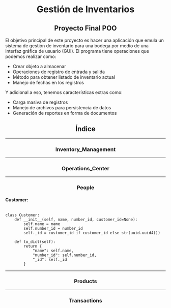 <h1 align="center"> Gestión de Inventarios </h1>

<h2 align="center"> Proyecto Final POO </h2>

El objetivo principal de este proyecto es hacer una aplicación que emula un sistema de gestión de inventario para una bodega por medio de una interfaz gráfica de usuario (GUI).
El programa tiene operaciones que podemos realizar como:
  - Crear objeto a almacenar 
  - Operaciones de registro de entrada y salida
  - Método para obtener listado de inventario actual
  - Manejo de fechas en los registros

Y adicional a eso, tenemos características extras como:
  + Carga masiva de registros
  + Manejo de archivos para persistencia de datos
  + Generación de reportes en forma de documentos

<h2 align="center"> Índice </h2>

-----------

<h3 align="center"> Inventory_Management </h3>

-----------

<h3 align="center"> Operations_Center </h3>

-----------

<h3 align="center"> People </h3>

#### Customer:

```pyton import uuid

class Customer:
    def __init__(self, name, number_id, customer_id=None):
        self.name = name
        self.number_id = number_id
        self._id = customer_id if customer_id else str(uuid.uuid4())

    def to_dict(self):
        return {
            "name": self.name,
            "number_id": self.number_id,
            "_id": self._id
        }
```

-----------

<h3 align="center"> Products </h3>

-----------

<h3 align="center"> Transactions </h3>

